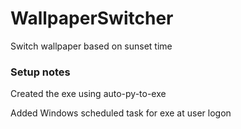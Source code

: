 # WallpaperSwitcher
Switch wallpaper based on sunset time


### Setup notes
Created the exe using auto-py-to-exe

Added Windows scheduled task for exe at user logon